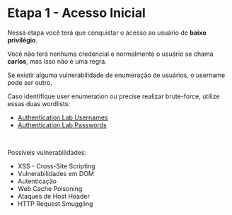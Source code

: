 # Etapa 1 - Acesso Inicial

Nessa etapa você terá que conquistar o acesso ao usuário de **baixo privilégio**. 

Você não terá nenhuma credencial e normalmente o usuário se chama **carlos**, mas isso não é uma regra.

Se existir alguma vulnerabilidade de enumeração de usuários, o username pode ser outro.

Caso identifique user enumeration ou precise realizar brute-force, utilize essas duas wordlists:
* [Authentication Lab Usernames](https://portswigger.net/web-security/authentication/auth-lab-usernames)
* [Authentication Lab Passwords](https://portswigger.net/web-security/authentication/auth-lab-passwords)

<br>

Possíveis vulnerabilidades:
* XSS - Cross-Site Scripting
* Vulnerabilidades em DOM
* Autenticação
* Web Cache Poisoning
* Ataques de Host Header
* HTTP Request Smuggling
